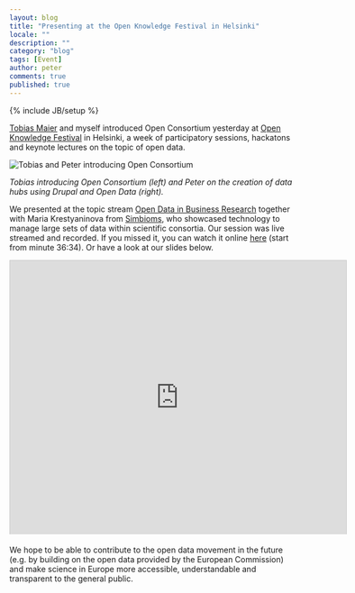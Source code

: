 ```yaml
---
layout: blog
title: "Presenting at the Open Knowledge Festival in Helsinki"
locale: ""
description: ""
category: "blog"
tags: [Event]
author: peter
comments: true
published: true
---
```

{% include JB/setup %}

<p class="lead"><a href="/team/tobias-maier">Tobias Maier</a> and myself introduced Open Consortium yesterday at <a href="http://okfestival.org" target="_blank">Open Knowledge Festival</a> in Helsinki, a week of participatory sessions, hackatons and keynote lectures on the topic of open data.</p>

![Tobias and Peter introducing Open Consortium ](http://farm9.staticflickr.com/8452/8008967415_49692c5f77_c.jpg)

_Tobias introducing Open Consortium (left) and Peter on the creation of data hubs using Drupal and Open Data (right)._

We presented at the topic stream <a href="http://okfestival.org/open-data-in-business-research/" target="_blank">Open Data in Business Research</a> together with Maria Krestyaninova from <a href="http://simbioms.org" target="_blank">Simbioms</a>, who showcased technology to manage large sets of data within scientific consortia. Our session was live streamed and recorded. If you missed it, you can watch it online <a href="http://bambuser.com/v/2995559" target="_blank">here</a> (start from minute 36:34). Or have a look at our slides below.

<iframe src="http://www.slideshare.net/slideshow/embed_code/14371259?rel=0" width="597" height="486" frameborder="0" marginwidth="0" marginheight="0" scrolling="no" style="border:1px solid #CCC;border-width:1px 1px 0;margin-bottom:5px"> </iframe>

We hope to be able to contribute to the open data movement in the future (e.g. by building on the open data provided by the European Commission) and make science in Europe more accessible, understandable and transparent to the general public.






